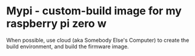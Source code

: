 # Mypi - custom-build image for my raspberry pi zero w

When possible, use cloud (aka Somebody Else's Computer) to create the build
environment, and build the firmware image.
